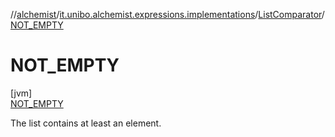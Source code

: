//[alchemist](../../../../index.md)/[it.unibo.alchemist.expressions.implementations](../../index.md)/[ListComparator](../index.md)/[NOT_EMPTY](index.md)

# NOT_EMPTY

[jvm]\
[NOT_EMPTY](index.md)

The list contains at least an element.
